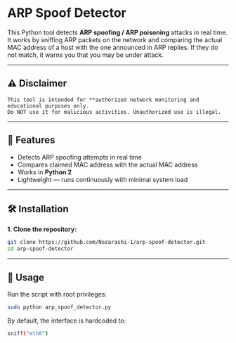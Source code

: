 # ARP Spoof Detector 

This Python tool detects **ARP spoofing / ARP poisoning** attacks in real time.  
It works by sniffing ARP packets on the network and comparing the actual MAC address of a host with the one announced in ARP replies. If they do not match, it warns you that you may be under attack.

---

## ⚠ Disclaimer
    This tool is intended for **authorized network monitoring and educational purposes only.  
    Do NOT use it for malicious activities. Unauthorized use is illegal.

---

## 📌 Features
- Detects ARP spoofing attempts in real time
- Compares claimed MAC address with the actual MAC address
- Works in **Python 2**
- Lightweight — runs continuously with minimal system load

---

## 🛠 Installation

**1. Clone the repository:**
```bash
git clone https://github.com/Nozarashi-1/arp-spoof-detector.git
cd arp-spoof-detector
```
---

## 🚀 Usage
Run the script with root privileges:
```bash
sudo python arp_spoof_detector.py
```
By default, the interface is hardcoded to:
``` bash
sniff("eth0")
